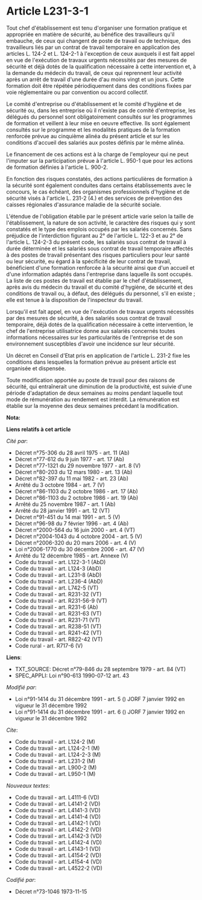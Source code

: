 # Article L231-3-1

Tout chef d'établissement est tenu d'organiser une formation pratique et appropriée en matière de sécurité, au bénéfice des
travailleurs qu'il embauche, de ceux qui changent de poste de travail ou de technique, des travailleurs liés par un contrat
de travail temporaire en application des articles L. 124-2 et L. 124-2-1 à l'exception de ceux auxquels il est fait appel en
vue de l'exécution de travaux urgents nécessités par des mesures de sécurité et déjà dotés de la qualification nécessaire à
cette intervention et, à la demande du médecin du travail, de ceux qui reprennent leur activité après un arrêt de travail
d'une durée d'au moins vingt et un jours. Cette formation doit être répétée périodiquement dans des conditions fixées par
voie réglementaire ou par convention ou accord collectif.

Le comité d'entreprise ou d'établissement et le comité d'hygiène et de sécurité ou, dans les entreprise où il n'existe pas de
comité d'entreprise, les délégués du personnel sont obligatoirement consultés sur les programmes de formation et veillent à
leur mise en oeuvre effective. Ils sont également consultés sur le programme et les modalités pratiques de la formation
renforcée prévue au cinquième alinéa du présent article et sur les conditions d'accueil des salariés aux postes définis par
le même alinéa.

Le financement de ces actions est à la charge de l'employeur qui ne peut l'imputer sur la participation prévue à l'article L.
950-1 que pour les actions de formation définies à l'article L. 900-2.

En fonction des risques constatés, des actions particulières de formation à la sécurité sont également conduites dans
certains établissements avec le concours, le cas échéant, des organismes professionnels d'hygiène et de sécurité visés à
l'article L. 231-2 (4.) et des services de prévention des caisses régionales d'assurance maladie de la sécurité sociale.

L'étendue de l'obligation établie par le présent article varie selon la taille de l'établissement, la nature de son activité,
le caractère des risques qui y sont constatés et le type des emplois occupés par les salariés concernés. Sans préjudice de
l'interdiction figurant au 2° de l'article L. 122-3 et au 2° de l'article L. 124-2-3 du présent code, les salariés sous
contrat de travail à durée déterminée et les salariés sous contrat de travail temporaire affectés à des postes de travail
présentant des risques particuliers pour leur santé ou leur sécurité, eu égard à la spécificité de leur contrat de travail,
bénéficient d'une formation renforcée à la sécurité ainsi que d'un accueil et d'une information adaptés dans l'entreprise
dans laquelle ils sont occupés. La liste de ces postes de travail est établie par le chef d'établissement, après avis du
médecin du travail et du comité d'hygiène, de sécurité et des conditions de travail ou, à défaut, des délégués du personnel,
s'il en existe ; elle est tenue à la disposition de l'inspecteur du travail.

Lorsqu'il est fait appel, en vue de l'exécution de travaux urgents nécessités par des mesures de sécurité, à des salariés
sous contrat de travail temporaire, déjà dotés de la qualification nécessaire à cette intervention, le chef de l'entreprise
utilisatrice donne aux salariés concernés toutes informations nécessaires sur les particularités de l'entreprise et de son
environnement susceptibles d'avoir une incidence sur leur sécurité.

Un décret en Conseil d'Etat pris en application de l'article L. 231-2 fixe les conditions dans lesquelles la formation prévue
au présent article est organisée et dispensée.

Toute modification apportée au poste de travail pour des raisons de sécurité, qui entraînerait une diminution de la
productivité, est suivie d'une période d'adaptation de deux semaines au moins pendant laquelle tout mode de rémunération au
rendement est interdit. La rémunération est établie sur la moyenne des deux semaines précédant la modification.

**Nota:**



**Liens relatifs à cet article**

_Cité par_:

  - Décret n°75-306 du 28 avril 1975 - art. 11 (Ab)
  - Décret n°77-612 du 9 juin 1977 - art. 17 (Ab)
  - Décret n°77-1321 du 29 novembre 1977 - art. 8 (V)
  - Décret n°80-203 du 12 mars 1980 - art. 13 (Ab)
  - Décret n°82-397 du 11 mai 1982 - art. 23 (Ab)
  - Arrêté du 3 octobre 1984 - art. 7 (V)
  - Décret n°86-1103 du 2 octobre 1986 - art. 17 (Ab)
  - Décret n°86-1103 du 2 octobre 1986 - art. 19 (Ab)
  - Arrêté du 25 novembre 1987 - art. 1 (Ab)
  - Arrêté du 28 janvier 1991 - art. 12 (VT)
  - Décret n°91-451 du 14 mai 1991 - art. 5 (V)
  - Décret n°96-98 du 7 février 1996 - art. 4 (Ab)
  - Décret n°2000-564 du 16 juin 2000 - art. 4 (VT)
  - Décret n°2004-1043 du 4 octobre 2004 - art. 5 (V)
  - Décret n°2006-320 du 20 mars 2006 - art. 4 (V)
  - Loi n°2006-1770 du 30 décembre 2006 - art. 47 (V)
  - Arrêté du 12 décembre 1985 - art. Annexe (V)
  - Code du travail - art. L122-3-1 (AbD)
  - Code du travail - art. L124-3 (AbD)
  - Code du travail - art. L231-8 (AbD)
  - Code du travail - art. L236-4 (AbD)
  - Code du travail - art. L742-5 (VT)
  - Code du travail - art. R231-32 (VT)
  - Code du travail - art. R231-56-9 (VT)
  - Code du travail - art. R231-6 (Ab)
  - Code du travail - art. R231-63 (VT)
  - Code du travail - art. R231-71 (VT)
  - Code du travail - art. R238-51 (VT)
  - Code du travail - art. R241-42 (VT)
  - Code du travail - art. R822-42 (VT)
  - Code rural - art. R717-6 (V)

**Liens**:

  - TXT_SOURCE: Décret n°79-846 du 28 septembre 1979 - art. 84 (VT)
  - SPEC_APPLI: Loi n°90-613 1990-07-12 art. 43

_Modifié par_:

  - Loi n°91-1414 du 31 décembre 1991 - art. 5 () JORF 7 janvier 1992 en vigueur le 31 décembre 1992
  - Loi n°91-1414 du 31 décembre 1991 - art. 6 () JORF 7 janvier 1992 en vigueur le 31 décembre 1992

_Cite_:

  - Code du travail - art. L124-2 (M)
  - Code du travail - art. L124-2-1 (M)
  - Code du travail - art. L124-2-3 (M)
  - Code du travail - art. L231-2 (M)
  - Code du travail - art. L900-2 (M)
  - Code du travail - art. L950-1 (M)

_Nouveaux textes_:

  - Code du travail - art. L4111-6 (VD)
  - Code du travail - art. L4141-2 (VD)
  - Code du travail - art. L4141-3 (VD)
  - Code du travail - art. L4141-4 (VD)
  - Code du travail - art. L4142-1 (VD)
  - Code du travail - art. L4142-2 (VD)
  - Code du travail - art. L4142-3 (VD)
  - Code du travail - art. L4142-4 (VD)
  - Code du travail - art. L4143-1 (VD)
  - Code du travail - art. L4154-2 (VD)
  - Code du travail - art. L4154-4 (VD)
  - Code du travail - art. L4522-2 (VD)

_Codifié par_:

  - Décret n°73-1046 1973-11-15
